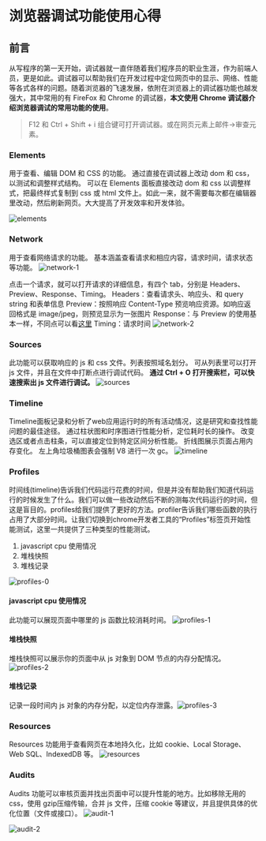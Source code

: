 # 浏览器调试功能使用心得 #

## 前言 ##
从写程序的第一天开始，调试器就一直伴随着我们程序员的职业生涯，作为前端人员，更是如此。调试器可以帮助我们在开发过程中定位网页中的显示、网络、性能等各式各样的问题。随着浏览器的飞速发展，依附在浏览器上的调试器功能也越发强大，其中常用的有 FireFox 和 Chrome 的调试器，**本文使用 Chrome 调试器介绍浏览器调试的常用功能的使用**。

> F12 和 Ctrl + Shift + i 组合键可打开调试器。或在网页元素上邮件->审查元素。

### Elements ###
用于查看、编辑 DOM 和 CSS 的功能。
通过直接在调试器上改动 dom 和 css，以测试和调整样式结构。
可以在 Elements 面板直接改动 dom 和 css 以调整样式，把最终样式复制到 css 或 html 文件上。如此一来，就不需要每次都在编辑器里改动，然后刷新网页。大大提高了开发效率和开发体验。

![elements][1]


### Network ###
用于查看网络请求的功能。
基本涵盖查看请求和相应内容，请求时间，请求状态等功能。
![network-1][2]

点击一个请求，就可以打开请求的详细信息，有四个 tab，分别是 Headers、Preview、Response、Timing。
Headers：查看请求头、响应头、和 query string 和表单信息
Preview：按照响应 Content-Type 预览响应资源。如响应返回格式是 image/jpeg，则预览显示为一张图片
Response：与 Preview 的使用基本一样，不同点可以看[这里][3]
Timing：请求时间
![network-2][4]

### Sources ###
此功能可以获取响应的 js 和 css 文件。列表按照域名划分。
可从列表里可以打开 js 文件，并且在文件中打断点进行调试代码。
**通过 Ctrl + O 打开搜索栏，可以快速搜索出 js 文件进行调试。**
![sources][5]

### Timeline ###
Timeline面板记录和分析了web应用运行时的所有活动情况，这是研究和查找性能问题的最佳途径。
通过柱状图和时序图进行性能分析，定位耗时长的操作。
改变选区或者点击柱条，可以直接定位到特定区间分析性能。
折线图展示页面占用内存变化。
左上角垃圾桶图表会强制 V8 进行一次 gc。
![timeline][6]

### Profiles ###
时间线(timeline)告诉我们代码运行花费的时间，但是并没有帮助我们知道代码运行的时候发生了什么。我们可以做一些改动然后不断的测每次代码运行的时间，但这是盲目的。profiles给我们提供了更好的方法。profiler告诉我们哪些函数的执行占用了大部分时间。让我们切换到chrome开发者工具的“Profiles”标签页开始性能测试，这里一共提供了三种类型的性能测试。

 1.  javascript cpu 使用情况
 2. 堆栈快照
 3. 堆栈记录

![profiles-0][7]

#### javascript cpu 使用情况 ####
此功能可以展现页面中哪里的 js 函数比较消耗时间。
![profiles-1][8]

#### 堆栈快照 ####
堆栈快照可以展示你的页面中从 js 对象到 DOM 节点的内存分配情况。
![profiles-2][9]

#### 堆栈记录 ####
记录一段时间内 js 对象的内存分配，以定位内存泄露。![profiles-3][10]

### Resources ###
Resources 功能用于查看网页在本地持久化，比如 cookie、Local Storage、Web SQL、IndexedDB 等。
![resources][11]

### Audits ###
Audits 功能可以审核页面并找出页面中可以提升性能的地方。比如移除无用的 css，使用 gzip压缩传输，合并 js 文件，压缩 cookie 等建议，并且提供具体的优化位置（文件或接口）。
![audit-1][12]

![audit-2][13]


  [1]: https://dn-coding-net-production-pp.qbox.me/2c553e09-7be6-4e71-90c0-361e502a3944.png
  [2]: https://dn-coding-net-production-pp.qbox.me/bb2cc25d-367c-4ebc-87ce-828c7a8ff3b7.png
  [3]: http://jingyan.baidu.com/article/90bc8fc80bd5f3f652640c4b.html
  [4]: https://dn-coding-net-production-pp.qbox.me/5acffd40-075f-41a2-9cb9-b134d45d082f.png
  [5]: https://dn-coding-net-production-pp.qbox.me/ba13500d-6185-421b-8a07-e02b2bd16e4d.png
  [6]: https://dn-coding-net-production-pp.qbox.me/568b34ba-2707-471b-8541-742717a9053c.png
  [7]: https://dn-coding-net-production-pp.qbox.me/67c703f6-1ca1-4090-bdb3-e57efd67162d.png
  [8]: https://dn-coding-net-production-pp.qbox.me/803d5a1d-de79-4f98-bceb-52f80e4f0029.png
  [9]: https://dn-coding-net-production-pp.qbox.me/75337a19-c43c-4350-983b-652c654ad419.png
  [10]: https://dn-coding-net-production-pp.qbox.me/a601533a-cef9-4949-bc35-0c24ee70a953.png
  [11]: https://dn-coding-net-production-pp.qbox.me/db1c5089-9ff6-4286-a3ab-aa591bb4e2be.png
  [12]: https://dn-coding-net-production-pp.qbox.me/e34f3b46-e91f-4f8b-a846-c6ec80e7ed3d.png
  [13]: https://dn-coding-net-production-pp.qbox.me/ab9b0e26-7cf8-4992-a1e5-067df47a6aee.png